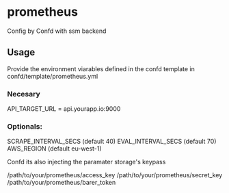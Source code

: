 # prometheus

Config by Confd with ssm backend

## Usage

Provide the environment viarables defined in the confd template in confd/template/prometheus.yml

### Necesary

API_TARGET_URL = api.yourapp.io:9000

### Optionals:

SCRAPE_INTERVAL_SECS  (default 40)
EVAL_INTERVAL_SECS (default 70)
AWS_REGION (default eu-west-1)

Confd its also injecting the paramater storage's keypass

/path/to/your/prometheus/access_key
/path/to/your/prometheus/secret_key
/path/to/your/prometheus/barer_token
